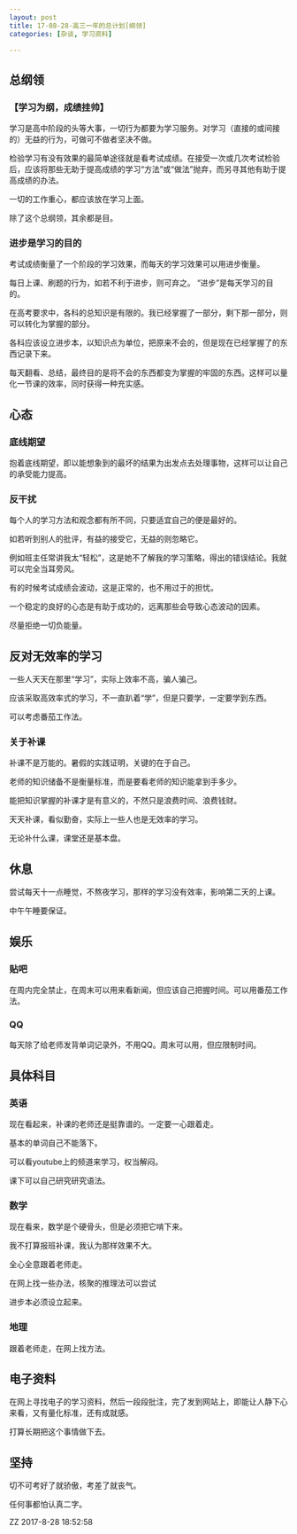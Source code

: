 ```yaml
---
layout: post
title: 17-08-28-高三一年的总计划[纲领]
categories: [杂谈, 学习资料]

---
```




## 总纲领

### 【学习为纲，成绩挂帅】

学习是高中阶段的头等大事，一切行为都要为学习服务。对学习（直接的或间接的）无益的行为，可做可不做者坚决不做。

检验学习有没有效果的最简单途径就是看考试成绩。在接受一次或几次考试检验后，应该将那些无助于提高成绩的学习“方法”或“做法”抛弃，而另寻其他有助于提高成绩的办法。

一切的工作重心，都应该放在学习上面。

除了这个总纲领，其余都是目。

### 进步是学习的目的

考试成绩衡量了一个阶段的学习效果，而每天的学习效果可以用进步衡量。

每日上课、刷题的行为，如若不利于进步，则可弃之。 “进步”是每天学习的目的。

在高考要求中，各科的总知识是有限的。我已经掌握了一部分，剩下那一部分，则可以转化为掌握的部分。

各科应该设立进步本，以知识点为单位，把原来不会的，但是现在已经掌握了的东西记录下来。

每天翻看、总结，最终目的是将不会的东西都变为掌握的牢固的东西。这样可以量化一节课的效率，同时获得一种充实感。

## 心态

### 底线期望

抱着底线期望，即以能想象到的最坏的结果为出发点去处理事物，这样可以让自己的承受能力提高。

### 反干扰

每个人的学习方法和观念都有所不同，只要适宜自己的便是最好的。

如若听到别人的批评，有益的接受它，无益的则忽略它。

例如班主任常讲我太“轻松”，这是她不了解我的学习策略，得出的错误结论。我就可以完全当耳旁风。

有的时候考试成绩会波动，这是正常的，也不用过于的担忧。

一个稳定的良好的心态是有助于成功的，远离那些会导致心态波动的因素。

尽量拒绝一切负能量。

## 反对无效率的学习

一些人天天在那里“学习”，实际上效率不高，骗人骗己。

应该采取高效率式的学习，不一直趴着“学”，但是只要学，一定要学到东西。

可以考虑番茄工作法。

### 关于补课

补课不是万能的。暑假的实践证明，关键的在于自己。

老师的知识储备不是衡量标准，而是要看老师的知识能拿到手多少。

能把知识掌握的补课才是有意义的，不然只是浪费时间、浪费钱财。

天天补课，看似勤奋，实际上一些人也是无效率的学习。

无论补什么课，课堂还是基本盘。

## 休息

尝试每天十一点睡觉，不熬夜学习，那样的学习没有效率，影响第二天的上课。

中午午睡要保证。

## 娱乐

### 贴吧

在周内完全禁止，在周末可以用来看新闻，但应该自己把握时间。可以用番茄工作法。

### QQ

每天除了给老师发背单词记录外，不用QQ。周末可以用，但应限制时间。

## 具体科目

### 英语

现在看起来，补课的老师还是挺靠谱的。一定要一心跟着走。

基本的单词自己不能落下。

可以看youtube上的频道来学习，权当解闷。

课下可以自己研究研究语法。

### 数学

现在看来，数学是个硬骨头，但是必须把它啃下来。

我不打算报班补课，我认为那样效果不大。

全心全意跟着老师走。

在网上找一些办法，核聚的推理法可以尝试

进步本必须设立起来。

### 地理

跟着老师走，在网上找方法。

## 电子资料

在网上寻找电子的学习资料，然后一段段批注，完了发到网站上，即能让人静下心来看，又有量化标准，还有成就感。

打算长期把这个事情做下去。

## 坚持

切不可考好了就骄傲，考差了就丧气。

任何事都怕认真二字。

ZZ 2017-8-28 18:52:58
